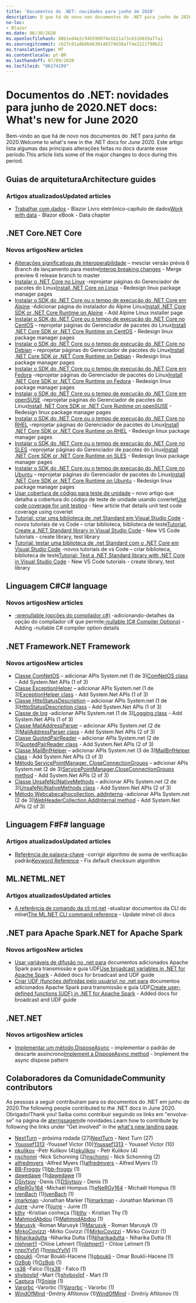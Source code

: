 ```yaml
---
title: 'Documentos do .NET: novidades para junho de 2020'
description: O que há de novo nos documentos do .NET para junho de 2020.
no-loc:
- Blazor
ms.date: 06/30/2020
ms.openlocfilehash: 88b1ed4e2c945599974e1b11a73c6316019a77a1
ms.sourcegitcommit: cb27c01a8b0b4630148374638aff4e2221f90b22
ms.translationtype: MT
ms.contentlocale: pt-BR
ms.lasthandoff: 07/09/2020
ms.locfileid: "86174199"
---
```

# <a name="net-docs-whats-new-for-june-2020"></a><span data-ttu-id="22d17-103">Documentos do .NET: novidades para junho de 2020</span><span class="sxs-lookup"><span data-stu-id="22d17-103">.NET docs: What's new for June 2020</span></span>

<span data-ttu-id="22d17-104">Bem-vindo ao que há de novo nos documentos do .NET para junho de 2020.</span><span class="sxs-lookup"><span data-stu-id="22d17-104">Welcome to what's new in the .NET docs for June 2020.</span></span> <span data-ttu-id="22d17-105">Este artigo lista algumas das principais alterações feitas no docs durante esse período.</span><span class="sxs-lookup"><span data-stu-id="22d17-105">This article lists some of the major changes to docs during this period.</span></span>

## <a name="architecture-guides"></a><span data-ttu-id="22d17-106">Guias de arquitetura</span><span class="sxs-lookup"><span data-stu-id="22d17-106">Architecture guides</span></span>

### <a name="updated-articles"></a><span data-ttu-id="22d17-107">Artigos atualizados</span><span class="sxs-lookup"><span data-stu-id="22d17-107">Updated articles</span></span>

- <span data-ttu-id="22d17-108">[Trabalhar com dados](/dotnet/architecture/blazor-for-web-forms-developers/data)  -  Blazor Livro eletrônico-capítulo de dados</span><span class="sxs-lookup"><span data-stu-id="22d17-108">[Work with data](/dotnet/architecture/blazor-for-web-forms-developers/data) - Blazor eBook - Data chapter</span></span>

## <a name="net-core"></a><span data-ttu-id="22d17-109">.NET Core</span><span class="sxs-lookup"><span data-stu-id="22d17-109">.NET Core</span></span>

### <a name="new-articles"></a><span data-ttu-id="22d17-110">Novos artigos</span><span class="sxs-lookup"><span data-stu-id="22d17-110">New articles</span></span>

- <span data-ttu-id="22d17-111">[Alterações significativas de interoperabilidade](/dotnet/core/compatibility/interop) – mesclar versão prévia 6 Branch de lançamento para mestre</span><span class="sxs-lookup"><span data-stu-id="22d17-111">[Interop breaking changes](/dotnet/core/compatibility/interop) - Merge preview 6 release branch to master</span></span>
- <span data-ttu-id="22d17-112">[Instalar o .NET Core no Linux](/dotnet/core/install/linux) -reprojetar páginas do Gerenciador de pacotes do Linux</span><span class="sxs-lookup"><span data-stu-id="22d17-112">[Install .NET Core on Linux](/dotnet/core/install/linux) - Redesign linux package manager pages</span></span>
- <span data-ttu-id="22d17-113">[Instalar o SDK do .NET Core ou o tempo de execução do .NET Core em Alpine](/dotnet/core/install/linux-alpine) -Adicionar página do instalador do Alpine Linux</span><span class="sxs-lookup"><span data-stu-id="22d17-113">[Install .NET Core SDK or .NET Core Runtime on Alpine](/dotnet/core/install/linux-alpine) - Add Alpine Linux installer page</span></span>
- <span data-ttu-id="22d17-114">[Instalar o SDK do .NET Core ou o tempo de execução do .NET Core no CentOS](/dotnet/core/install/linux-centos) – reprojetar páginas do Gerenciador de pacotes do Linux</span><span class="sxs-lookup"><span data-stu-id="22d17-114">[Install .NET Core SDK or .NET Core Runtime on CentOS](/dotnet/core/install/linux-centos) - Redesign linux package manager pages</span></span>
- <span data-ttu-id="22d17-115">[Instalar o SDK do .NET Core ou o tempo de execução do .NET Core no Debian](/dotnet/core/install/linux-debian) – reprojetar páginas do Gerenciador de pacotes do Linux</span><span class="sxs-lookup"><span data-stu-id="22d17-115">[Install .NET Core SDK or .NET Core Runtime on Debian](/dotnet/core/install/linux-debian) - Redesign linux package manager pages</span></span>
- <span data-ttu-id="22d17-116">[Instalar o SDK do .NET Core ou o tempo de execução do .NET Core em Fedora](/dotnet/core/install/linux-fedora) -reprojetar páginas do Gerenciador de pacotes do Linux</span><span class="sxs-lookup"><span data-stu-id="22d17-116">[Install .NET Core SDK or .NET Core Runtime on Fedora](/dotnet/core/install/linux-fedora) - Redesign linux package manager pages</span></span>
- <span data-ttu-id="22d17-117">[Instalar o SDK do .NET Core ou o tempo de execução do .NET Core em openSUSE](/dotnet/core/install/linux-opensuse) -reprojetar páginas do Gerenciador de pacotes do Linux</span><span class="sxs-lookup"><span data-stu-id="22d17-117">[Install .NET Core SDK or .NET Core Runtime on openSUSE](/dotnet/core/install/linux-opensuse) - Redesign linux package manager pages</span></span>
- <span data-ttu-id="22d17-118">[Instalar o SDK do .NET Core ou o tempo de execução do .NET Core no RHEL](/dotnet/core/install/linux-rhel) -reprojetar páginas do Gerenciador de pacotes do Linux</span><span class="sxs-lookup"><span data-stu-id="22d17-118">[Install .NET Core SDK or .NET Core Runtime on RHEL](/dotnet/core/install/linux-rhel) - Redesign linux package manager pages</span></span>
- <span data-ttu-id="22d17-119">[Instalar o SDK do .NET Core ou o tempo de execução do .NET Core no SLES](/dotnet/core/install/linux-sles) -reprojetar páginas do Gerenciador de pacotes do Linux</span><span class="sxs-lookup"><span data-stu-id="22d17-119">[Install .NET Core SDK or .NET Core Runtime on SLES](/dotnet/core/install/linux-sles) - Redesign linux package manager pages</span></span>
- <span data-ttu-id="22d17-120">[Instalar o SDK do .NET Core ou o tempo de execução do .NET Core no Ubuntu](/dotnet/core/install/linux-ubuntu) – reprojetar páginas do Gerenciador de pacotes do Linux</span><span class="sxs-lookup"><span data-stu-id="22d17-120">[Install .NET Core SDK or .NET Core Runtime on Ubuntu](/dotnet/core/install/linux-ubuntu) - Redesign linux package manager pages</span></span>
- <span data-ttu-id="22d17-121">[Usar cobertura de código para teste de unidade](/dotnet/core/testing/unit-testing-code-coverage) – novo artigo que detalha a cobertura do código de teste de unidade usando coverlet</span><span class="sxs-lookup"><span data-stu-id="22d17-121">[Use code coverage for unit testing](/dotnet/core/testing/unit-testing-code-coverage) - New article that details unit test code coverage using coverlet</span></span>
- <span data-ttu-id="22d17-122">[Tutorial: criar uma biblioteca de .net Standard em Visual Studio Code](/dotnet/core/tutorials/library-with-visual-studio-code) -novos tutoriais de vs Code – criar biblioteca, biblioteca de teste</span><span class="sxs-lookup"><span data-stu-id="22d17-122">[Tutorial: Create a .NET Standard library in Visual Studio Code](/dotnet/core/tutorials/library-with-visual-studio-code) - New VS Code tutorials - create library, test library</span></span>
- <span data-ttu-id="22d17-123">[Tutorial: testar uma biblioteca de .net Standard com o .NET Core em Visual Studio Code](/dotnet/core/tutorials/testing-library-with-visual-studio-code) -novos tutoriais de vs Code – criar biblioteca, biblioteca de teste</span><span class="sxs-lookup"><span data-stu-id="22d17-123">[Tutorial: Test a .NET Standard library with .NET Core in Visual Studio Code](/dotnet/core/tutorials/testing-library-with-visual-studio-code) - New VS Code tutorials - create library, test library</span></span>

## <a name="c-language"></a><span data-ttu-id="22d17-124">Linguagem C#</span><span class="sxs-lookup"><span data-stu-id="22d17-124">C# language</span></span>

### <a name="new-articles"></a><span data-ttu-id="22d17-125">Novos artigos</span><span class="sxs-lookup"><span data-stu-id="22d17-125">New articles</span></span>

- <span data-ttu-id="22d17-126">[-prenullable (opções do compilador c#)](/dotnet/csharp/language-reference/compiler-options/nullable-compiler-option) -adicionando-detalhes da opção do compilador c# que permite</span><span class="sxs-lookup"><span data-stu-id="22d17-126">[-nullable (C# Compiler Options)](/dotnet/csharp/language-reference/compiler-options/nullable-compiler-option) - Adding -nullable C# compiler option details</span></span>

## <a name="net-framework"></a><span data-ttu-id="22d17-127">.NET Framework</span><span class="sxs-lookup"><span data-stu-id="22d17-127">.NET Framework</span></span>

### <a name="new-articles"></a><span data-ttu-id="22d17-128">Novos artigos</span><span class="sxs-lookup"><span data-stu-id="22d17-128">New articles</span></span>

- <span data-ttu-id="22d17-129">[Classe ComNetOS](/dotnet/framework/additional-apis/system.net.comnetos) – adicionar APIs System.net (1 de 3)</span><span class="sxs-lookup"><span data-stu-id="22d17-129">[ComNetOS class](/dotnet/framework/additional-apis/system.net.comnetos) - Add System.Net APIs (1 of 3)</span></span>
- <span data-ttu-id="22d17-130">[Classe ExceptionHelper](/dotnet/framework/additional-apis/system.net.exceptionhelper) – adicionar APIs System.net (1 de 3)</span><span class="sxs-lookup"><span data-stu-id="22d17-130">[ExceptionHelper class](/dotnet/framework/additional-apis/system.net.exceptionhelper) - Add System.Net APIs (1 of 3)</span></span>
- <span data-ttu-id="22d17-131">[Classe HttpStatusDescription](/dotnet/framework/additional-apis/system.net.httpstatusdescription) – adicionar APIs System.net (1 de 3)</span><span class="sxs-lookup"><span data-stu-id="22d17-131">[HttpStatusDescription class](/dotnet/framework/additional-apis/system.net.httpstatusdescription) - Add System.Net APIs (1 of 3)</span></span>
- <span data-ttu-id="22d17-132">[Classe de log](/dotnet/framework/additional-apis/system.net.logging) -adicionar APIs System.net (1 de 3)</span><span class="sxs-lookup"><span data-stu-id="22d17-132">[Logging class](/dotnet/framework/additional-apis/system.net.logging) - Add System.Net APIs (1 of 3)</span></span>
- <span data-ttu-id="22d17-133">[Classe MailAddressParser](/dotnet/framework/additional-apis/system.net.mail.mailaddressparser) – adicionar APIs System.net (2 de 3)</span><span class="sxs-lookup"><span data-stu-id="22d17-133">[MailAddressParser class](/dotnet/framework/additional-apis/system.net.mail.mailaddressparser) - Add System.Net APIs (2 of 3)</span></span>
- <span data-ttu-id="22d17-134">[Classe QuotedPairReader](/dotnet/framework/additional-apis/system.net.mail.quotedpairreader) – adicionar APIs System.net (2 de 3)</span><span class="sxs-lookup"><span data-stu-id="22d17-134">[QuotedPairReader class](/dotnet/framework/additional-apis/system.net.mail.quotedpairreader) - Add System.Net APIs (2 of 3)</span></span>
- <span data-ttu-id="22d17-135">[Classe MailBnfHelper](/dotnet/framework/additional-apis/system.net.mime.mailbnfhelper) – adicionar APIs System.net (3 de 3)</span><span class="sxs-lookup"><span data-stu-id="22d17-135">[MailBnfHelper class](/dotnet/framework/additional-apis/system.net.mime.mailbnfhelper) - Add System.Net APIs (3 of 3)</span></span>
- <span data-ttu-id="22d17-136">[Método ServicePointManager. CloseConnectionGroups](/dotnet/framework/additional-apis/system.net.servicepointmanager.closeconnectiongroups) – adicionar APIs System.net (2 de 3)</span><span class="sxs-lookup"><span data-stu-id="22d17-136">[ServicePointManager.CloseConnectionGroups method](/dotnet/framework/additional-apis/system.net.servicepointmanager.closeconnectiongroups) - Add System.Net APIs (2 of 3)</span></span>
- <span data-ttu-id="22d17-137">[Classe UnsafeNclNativeMethods](/dotnet/framework/additional-apis/system.net.unsafenclnativemethods) – adicionar APIs System.net (2 de 3)</span><span class="sxs-lookup"><span data-stu-id="22d17-137">[UnsafeNclNativeMethods class](/dotnet/framework/additional-apis/system.net.unsafenclnativemethods) - Add System.Net APIs (2 of 3)</span></span>
- <span data-ttu-id="22d17-138">[Método Webcabeçalhocollection. addinterna](/dotnet/framework/additional-apis/system.net.webheadercollection.addinternal) -adicionar APIs System.net (2 de 3)</span><span class="sxs-lookup"><span data-stu-id="22d17-138">[WebHeaderCollection.AddInternal method](/dotnet/framework/additional-apis/system.net.webheadercollection.addinternal) - Add System.Net APIs (2 of 3)</span></span>

## <a name="f-language"></a><span data-ttu-id="22d17-139">Linguagem F#</span><span class="sxs-lookup"><span data-stu-id="22d17-139">F# language</span></span>

### <a name="updated-articles"></a><span data-ttu-id="22d17-140">Artigos atualizados</span><span class="sxs-lookup"><span data-stu-id="22d17-140">Updated articles</span></span>

- <span data-ttu-id="22d17-141">[Referência de palavra-chave](/dotnet/fsharp/language-reference/keyword-reference) -corrigir algoritmo de soma de verificação padrão</span><span class="sxs-lookup"><span data-stu-id="22d17-141">[Keyword Reference](/dotnet/fsharp/language-reference/keyword-reference) - Fix default checksum algorithm</span></span>

## <a name="mlnet"></a><span data-ttu-id="22d17-142">ML.NET</span><span class="sxs-lookup"><span data-stu-id="22d17-142">ML.NET</span></span>

### <a name="updated-articles"></a><span data-ttu-id="22d17-143">Artigos atualizados</span><span class="sxs-lookup"><span data-stu-id="22d17-143">Updated articles</span></span>

- <span data-ttu-id="22d17-144">[A referência de comando da cli ml.net](/dotnet/machine-learning/reference/ml-net-cli-reference) -atualizar documentos da CLI do mlnet</span><span class="sxs-lookup"><span data-stu-id="22d17-144">[The ML.NET CLI command reference](/dotnet/machine-learning/reference/ml-net-cli-reference) - Update mlnet cli docs</span></span>

## <a name="net-for-apache-spark"></a><span data-ttu-id="22d17-145">.NET para Apache Spark</span><span class="sxs-lookup"><span data-stu-id="22d17-145">.NET for Apache Spark</span></span>

### <a name="new-articles"></a><span data-ttu-id="22d17-146">Novos artigos</span><span class="sxs-lookup"><span data-stu-id="22d17-146">New articles</span></span>

- <span data-ttu-id="22d17-147">[Usar variáveis de difusão no .net para](/dotnet/spark/how-to-guides/broadcast-guide) documentos adicionados Apache Spark para transmissão e guia UDF</span><span class="sxs-lookup"><span data-stu-id="22d17-147">[Use broadcast variables in .NET for Apache Spark](/dotnet/spark/how-to-guides/broadcast-guide) - Added docs for broadcast and UDF guide</span></span>
- <span data-ttu-id="22d17-148">[Criar UDF (funções definidas pelo usuário) no .net para](/dotnet/spark/how-to-guides/udf-guide) documentos adicionados Apache Spark para transmissão e guia UDF</span><span class="sxs-lookup"><span data-stu-id="22d17-148">[Create user-defined functions (UDF) in .NET for Apache Spark](/dotnet/spark/how-to-guides/udf-guide) - Added docs for broadcast and UDF guide</span></span>

## <a name="net"></a><span data-ttu-id="22d17-149">.NET</span><span class="sxs-lookup"><span data-stu-id="22d17-149">.NET</span></span>

### <a name="new-articles"></a><span data-ttu-id="22d17-150">Novos artigos</span><span class="sxs-lookup"><span data-stu-id="22d17-150">New articles</span></span>

- <span data-ttu-id="22d17-151">[Implementar um método DisposeAsync](/dotnet/standard/garbage-collection/implementing-disposeasync) – implementar o padrão de descarte assíncrono</span><span class="sxs-lookup"><span data-stu-id="22d17-151">[Implement a DisposeAsync method](/dotnet/standard/garbage-collection/implementing-disposeasync) - Implement the async dispose pattern</span></span>

## <a name="community-contributors"></a><span data-ttu-id="22d17-152">Colaboradores da Comunidade</span><span class="sxs-lookup"><span data-stu-id="22d17-152">Community contributors</span></span>

<span data-ttu-id="22d17-153">As pessoas a seguir contribuíram para os documentos do .NET em junho de 2020.</span><span class="sxs-lookup"><span data-stu-id="22d17-153">The following people contributed to the .NET docs in June 2020.</span></span> <span data-ttu-id="22d17-154">Obrigado!</span><span class="sxs-lookup"><span data-stu-id="22d17-154">Thank you!</span></span> <span data-ttu-id="22d17-155">Saiba como contribuir seguindo os links em "envolva-se" na página de [aterrissagem](index.yml)de novidades.</span><span class="sxs-lookup"><span data-stu-id="22d17-155">Learn how to contribute by following the links under "Get involved" in the [what's new landing page](index.yml).</span></span>

- <span data-ttu-id="22d17-156">[NextTurn](https://github.com/NextTurn) – próxima rodada (27)</span><span class="sxs-lookup"><span data-stu-id="22d17-156">[NextTurn](https://github.com/NextTurn) - Next Turn (27)</span></span>
- <span data-ttu-id="22d17-157">[Youssef1313](https://github.com/Youssef1313) -Youssef Victor (10)</span><span class="sxs-lookup"><span data-stu-id="22d17-157">[Youssef1313](https://github.com/Youssef1313) - Youssef Victor (10)</span></span>
- <span data-ttu-id="22d17-158">[pkulikov](https://github.com/pkulikov) -Petr Kulikov (4)</span><span class="sxs-lookup"><span data-stu-id="22d17-158">[pkulikov](https://github.com/pkulikov) - Petr Kulikov (4)</span></span>
- <span data-ttu-id="22d17-159">[nschonni](https://github.com/nschonni) -Nick Schonning (2)</span><span class="sxs-lookup"><span data-stu-id="22d17-159">[nschonni](https://github.com/nschonni) - Nick Schonning (2)</span></span>
- <span data-ttu-id="22d17-160">[alfredmyers](https://github.com/alfredmyers) -Alfred Myers (1)</span><span class="sxs-lookup"><span data-stu-id="22d17-160">[alfredmyers](https://github.com/alfredmyers) - Alfred Myers (1)</span></span>
- <span data-ttu-id="22d17-161">[BB-Froggy](https://github.com/bb-froggy) (1)</span><span class="sxs-lookup"><span data-stu-id="22d17-161">[bb-froggy](https://github.com/bb-froggy) (1)</span></span>
- <span data-ttu-id="22d17-162">[dawedawe](https://github.com/dawedawe) (1)</span><span class="sxs-lookup"><span data-stu-id="22d17-162">[dawedawe](https://github.com/dawedawe) (1)</span></span>
- <span data-ttu-id="22d17-163">[DSivtsov](https://github.com/DSivtsov) -Denis (1)</span><span class="sxs-lookup"><span data-stu-id="22d17-163">[DSivtsov](https://github.com/DSivtsov) - Denis (1)</span></span>
- <span data-ttu-id="22d17-164">[eNeRGy164](https://github.com/eNeRGy164) -Michaël Hompus (1)</span><span class="sxs-lookup"><span data-stu-id="22d17-164">[eNeRGy164](https://github.com/eNeRGy164) - Michaël Hompus (1)</span></span>
- <span data-ttu-id="22d17-165">[IvenBach](https://github.com/IvenBach) (1)</span><span class="sxs-lookup"><span data-stu-id="22d17-165">[IvenBach](https://github.com/IvenBach) (1)</span></span>
- <span data-ttu-id="22d17-166">[jmarkman](https://github.com/jmarkman) -Jonathan Marker (1)</span><span class="sxs-lookup"><span data-stu-id="22d17-166">[jmarkman](https://github.com/jmarkman) - Jonathan Markman (1)</span></span>
- <span data-ttu-id="22d17-167">[Jurre](https://github.com/jurre) -Jurre (1)</span><span class="sxs-lookup"><span data-stu-id="22d17-167">[jurre](https://github.com/jurre) - Jurre (1)</span></span>
- <span data-ttu-id="22d17-168">[kthy](https://github.com/kthy) -Kristian conheça (1)</span><span class="sxs-lookup"><span data-stu-id="22d17-168">[kthy](https://github.com/kthy) - Kristian Thy (1)</span></span>
- <span data-ttu-id="22d17-169">[MahmodAbdou](https://github.com/MahmodAbdou) (1)</span><span class="sxs-lookup"><span data-stu-id="22d17-169">[MahmodAbdou](https://github.com/MahmodAbdou) (1)</span></span>
- <span data-ttu-id="22d17-170">[Marusyk](https://github.com/Marusyk) -Roman Marusyk (1)</span><span class="sxs-lookup"><span data-stu-id="22d17-170">[Marusyk](https://github.com/Marusyk) - Roman Marusyk (1)</span></span>
- <span data-ttu-id="22d17-171">[MirkoCovizzi](https://github.com/MirkoCovizzi) -Mirko Covizzi (1)</span><span class="sxs-lookup"><span data-stu-id="22d17-171">[MirkoCovizzi](https://github.com/MirkoCovizzi) - Mirko Covizzi (1)</span></span>
- <span data-ttu-id="22d17-172">[Niharikadutta](https://github.com/Niharikadutta) -Niharika Dutta (1)</span><span class="sxs-lookup"><span data-stu-id="22d17-172">[Niharikadutta](https://github.com/Niharikadutta) - Niharika Dutta (1)</span></span>
- <span data-ttu-id="22d17-173">[nlehnert1](https://github.com/nlehnert1) -Chloe Lehnert (1)</span><span class="sxs-lookup"><span data-stu-id="22d17-173">[nlehnert1](https://github.com/nlehnert1) - Chloe Lehnert (1)</span></span>
- <span data-ttu-id="22d17-174">[nnpcYvIVl](https://github.com/nnpcYvIVl) (1)</span><span class="sxs-lookup"><span data-stu-id="22d17-174">[nnpcYvIVl](https://github.com/nnpcYvIVl) (1)</span></span>
- <span data-ttu-id="22d17-175">[oboukli](https://github.com/oboukli) -Omar Boukli-Hacene (1)</span><span class="sxs-lookup"><span data-stu-id="22d17-175">[oboukli](https://github.com/oboukli) - Omar Boukli-Hacene (1)</span></span>
- <span data-ttu-id="22d17-176">[OzBob](https://github.com/OzBob) (1)</span><span class="sxs-lookup"><span data-stu-id="22d17-176">[OzBob](https://github.com/OzBob) (1)</span></span>
- <span data-ttu-id="22d17-177">[rs38](https://github.com/rs38) -Falco (1)</span><span class="sxs-lookup"><span data-stu-id="22d17-177">[rs38](https://github.com/rs38) - Falco (1)</span></span>
- <span data-ttu-id="22d17-178">[shyboylpf](https://github.com/shyboylpf) -Mart (1)</span><span class="sxs-lookup"><span data-stu-id="22d17-178">[shyboylpf](https://github.com/shyboylpf) - Mart (1)</span></span>
- <span data-ttu-id="22d17-179">[Captura](https://github.com/Snipie) (1)</span><span class="sxs-lookup"><span data-stu-id="22d17-179">[Snipie](https://github.com/Snipie) (1)</span></span>
- <span data-ttu-id="22d17-180">[Varorbc](https://github.com/Varorbc) -Varorbc (1)</span><span class="sxs-lookup"><span data-stu-id="22d17-180">[Varorbc](https://github.com/Varorbc) - Varorbc (1)</span></span>
- <span data-ttu-id="22d17-181">[WindOfMind](https://github.com/WindOfMind) -Dmitriy Aflitonov (1)</span><span class="sxs-lookup"><span data-stu-id="22d17-181">[WindOfMind](https://github.com/WindOfMind) - Dmitriy Aflitonov (1)</span></span>
